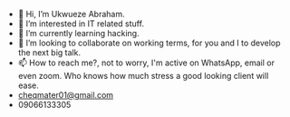 - 👋 Hi, I’m Ukwueze Abraham.
- 👀 I’m interested in IT related stuff.
- 🌱 I’m currently learning hacking.
- 💞️ I’m looking to collaborate on working terms, for you and I to develop the next big talk.
- 📫 How to reach me?, not to worry, I'm active on WhatsApp, email or even zoom. Who knows how much stress a good looking client will ease.
- cheqmater01@gmail.com
- 09066133305

<!---
Cheqmate01/Cheqmate01 is a ✨ special ✨ repository because its `README.md` (this file) appears on your GitHub profile.
You can click the Preview link to take a look at your changes.
--->

